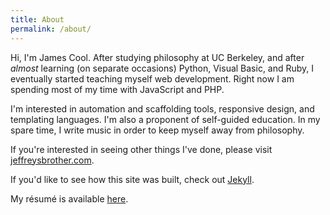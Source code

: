 ```yaml
---
title: About
permalink: /about/
---
```


Hi, I'm James Cool. After studying philosophy at UC Berkeley, and after *almost* learning (on separate occasions) Python, Visual Basic, and Ruby, I eventually started teaching myself web development. Right now I am spending most of my time with JavaScript and PHP.

I'm interested in automation and scaffolding tools, responsive design, and templating languages. I'm also a proponent of self-guided education. In my spare time, I write music in order to keep myself away from philosophy.

If you're interested in seeing other things I've done, please visit [jeffreysbrother.com](http://jeffreysbrother.com/).

If you'd like to see how this site was built, check out [Jekyll](http://jekyllrb.com/).

My r&eacute;sum&eacute; is available [here](http://jeffreysbrother.github.io/img/2015_resume_noA_11-3-2015.pdf).
